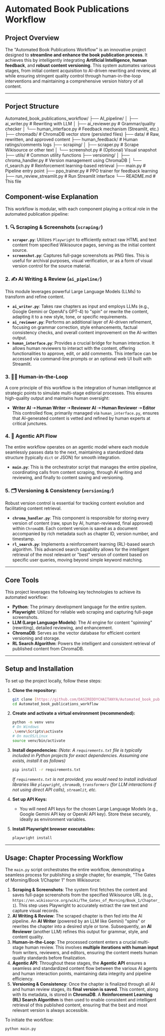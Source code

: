 # Automated Book Publications Workflow

## Project Overview

The "Automated Book Publications Workflow" is an innovative project designed to **streamline and enhance the book publication process**. It achieves this by intelligently integrating **Artificial Intelligence**, **human feedback**, and **robust content versioning**. This system automates various stages, from initial content acquisition to AI-driven rewriting and review, all while ensuring stringent quality control through human-in-the-loop interventions and maintaining a comprehensive version history of all content.

---
## Porject Structure
Automated_book_publications_workflow/
├── AI_pipeline/
│   ├── ai_writer.py            # Rewriting with LLM
│   ├── ai_reviewer.py          # Grammar/quality checker
│   └── human_interface.py      # Feedback mechanism (Streamlit, etc.)
├── chromadb/                   # ChromaDB vector store (persisted files)
├── data/                       # Raw, rewritten, and approved content
├── human_feedback/             # Human ratings/comments logs
├── scraping/
│   ├── scraper.py              # Scrape Wikisource or other text
│   └── screenshot.py           # (Optional) Visual snapshot
├── utils/                      # Common utility functions
├── versioning/
│   ├── chroma_handler.py       # Version management using ChromaDB
│   └── rl_search.py            # Reinforcement learning-based retrieval
├── main.py                     # Pipeline entry point
├── ppo_trainer.py              # PPO trainer for feedback learning
├── run_review_streamlit.py     # Run Streamlit interface
└── README.md                   # This file


## Component-wise Explanation

This workflow is modular, with each component playing a critical role in the automated publication pipeline:

### 1. 🔍 Scraping & Screenshots (`scraping/`)

* **`scraper.py`**: Utilizes `Playwright` to efficiently extract raw HTML and text content from specified Wikisource pages, serving as the initial content source.
* **`screenshot.py`**: Captures full-page screenshots as PNG files. This is useful for archival purposes, visual verification, or as a form of visual version control for the source material.

### 2. ✍️ AI Writing & Review (`ai_pipeline/`)

This module leverages powerful Large Language Models (LLMs) to transform and refine content.

* **`ai_writer.py`**: Takes raw chapters as input and employs LLMs (e.g., Google Gemini or OpenAI's GPT-4) to "spin" or rewrite the content, adapting it to a new style, tone, or specific requirements.
* **`ai_reviewer.py`**: Performs an additional layer of AI-driven refinement, focusing on grammar correction, style enhancements, factual consistency checks, and overall content improvement on the AI-written output.
* **`human_interface.py`**: Provides a crucial bridge for human interaction. It allows human reviewers to interact with the content, offering functionalities to approve, edit, or add comments. This interface can be accessed via command-line prompts or an optional web UI built with Streamlit.

### 3. 🧑‍💼 Human-in-the-Loop

A core principle of this workflow is the integration of human intelligence at strategic points to simulate multi-stage editorial processes. This ensures high-quality output and maintains human oversight:

* **Writer AI ➝ Human Writer ➝ Reviewer AI ➝ Human Reviewer ➝ Editor**
    This controlled flow, primarily managed via `human_interface.py`, ensures that AI-generated content is vetted and refined by human experts at critical junctures.

### 4. 📡 Agentic API Flow

The entire workflow operates on an agentic model where each module seamlessly passes data to the next, maintaining a standardized data structure (typically `dict` or JSON) for smooth integration.

* **`main.py`**: This is the orchestrator script that manages the entire pipeline, coordinating calls from content scraping, through AI writing and reviewing, and finally to content saving and versioning.

### 5. 🗂️ Versioning & Consistency (`versioning/`)

Robust version control is essential for tracking content evolution and facilitating content retrieval.

* **`chroma_handler.py`**: This component is responsible for storing every version of content (raw, spun by AI, human-reviewed, final approved) within `ChromaDB`. Each content version is saved as a document accompanied by rich metadata such as chapter ID, version number, and timestamp.
* **`rl_search.py`**: Implements a reinforcement learning (RL)-based search algorithm. This advanced search capability allows for the intelligent retrieval of the most relevant or "best" version of content based on specific user queries, moving beyond simple keyword matching.

---

## Core Tools

This project leverages the following key technologies to achieve its automated workflow:

* **Python**: The primary development language for the entire system.
* **Playwright**: Utilized for reliable web scraping and capturing full-page screenshots.
* **LLM (Large Language Models)**: The AI engine for content "spinning" (rewriting), detailed reviewing, and enhancement.
* **ChromaDB**: Serves as the vector database for efficient content versioning and storage.
* **RL Search Algorithm**: Powers the intelligent and consistent retrieval of published content from ChromaDB.

---

## Setup and Installation

To set up the project locally, follow these steps:

1.  **Clone the repository:**
    ```bash
    git clone [https://github.com/DASIREDDYCHAITANYA/Automated_book_publications_workflow.git](https://github.com/DASIREDDYCHAITANYA/Automated_book_publications_workflow.git)
    cd Automated_book_publications_workflow
    ```
2.  **Create and activate a virtual environment (recommended):**
    ```bash
    python -m venv venv
    # On Windows
    .\venv\Scripts\activate
    # On macOS/Linux
    source venv/bin/activate
    ```
3.  **Install dependencies:**
    *(Note: A `requirements.txt` file is typically included in Python projects for exact dependencies. Assuming one exists, install it as follows)*
    ```bash
    pip install -r requirements.txt
    ```
    *If `requirements.txt` is not provided, you would need to install individual libraries like `playwright`, `chromadb`, `transformers` (for LLM interactions if not using direct API calls), `streamlit`, etc.*

4.  **Set up API Keys:**
    * You will need API keys for the chosen Large Language Models (e.g., Google Gemini API key or OpenAI API key). Store these securely, ideally as environment variables.

5.  **Install Playwright browser executables:**
    ```bash
    playwright install
    ```

---

## Usage: Chapter Processing Workflow

The `main.py` script orchestrates the entire workflow, demonstrating a seamless process for publishing a single chapter, for example, "The Gates of Morning/Book 1/Chapter 1" from Wikisource:

1.  **Scraping & Screenshots**: The system first fetches the content and saves full-page screenshots from the specified Wikisource URL (e.g., `https://en.wikisource.org/wiki/The_Gates_of_Morning/Book_1/Chapter_1`). This step uses Playwright to accurately extract the raw text and capture visual records.
2.  **AI Writing & Review**: The scraped chapter is then fed into the AI pipeline. An **AI Writer** (powered by an LLM like Gemini) "spins" or rewrites the chapter into a desired style or tone. Subsequently, an **AI Reviewer** (another LLM) refines this output for grammar, style, and content quality.
3.  **Human-in-the-Loop**: The processed content enters a crucial multi-stage human review. This involves **multiple iterations with human input** from writers, reviewers, and editors, ensuring the content meets human quality standards before finalization.
4.  **Agentic API**: Throughout these stages, the **Agentic API** ensures a seamless and standardized content flow between the various AI agents and human interaction points, maintaining data integrity and pipeline efficiency.
5.  **Versioning & Consistency**: Once the chapter is finalized through all AI and human review stages, its **final version is saved**. This content, along with its metadata, is stored in **ChromaDB**. A **Reinforcement Learning (RL) Search Algorithm** is then used to enable consistent and intelligent retrieval of this published content, ensuring that the best and most relevant version is always accessible.

To initiate the workflow:

```bash
python main.py
